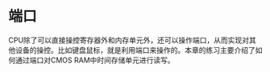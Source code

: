 # 端口

CPU除了可以直接操控寄存器外和内存单元外，还可以操作端口，从而实现对其他设备的操控。比如键盘鼠标，就是利用端口来操作的。本章的练习主要介绍了如何通过端口对CMOS RAM中时间存储单元进行读写。
